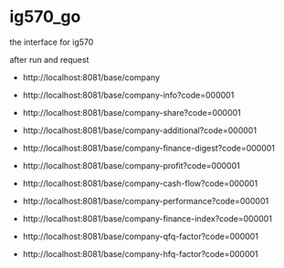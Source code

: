 # ig570_go
the interface for ig570

after run and request
- http://localhost:8081/base/company
- http://localhost:8081/base/company-info?code=000001
- http://localhost:8081/base/company-share?code=000001
- http://localhost:8081/base/company-additional?code=000001
- http://localhost:8081/base/company-finance-digest?code=000001
- http://localhost:8081/base/company-profit?code=000001
- http://localhost:8081/base/company-cash-flow?code=000001
- http://localhost:8081/base/company-performance?code=000001
- http://localhost:8081/base/company-finance-index?code=000001

- http://localhost:8081/base/company-qfq-factor?code=000001
- http://localhost:8081/base/company-hfq-factor?code=000001
